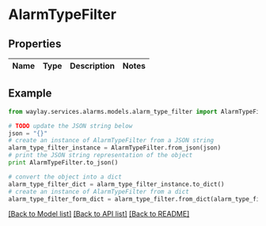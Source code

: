 # AlarmTypeFilter


## Properties

Name | Type | Description | Notes
------------ | ------------- | ------------- | -------------

## Example

```python
from waylay.services.alarms.models.alarm_type_filter import AlarmTypeFilter

# TODO update the JSON string below
json = "{}"
# create an instance of AlarmTypeFilter from a JSON string
alarm_type_filter_instance = AlarmTypeFilter.from_json(json)
# print the JSON string representation of the object
print AlarmTypeFilter.to_json()

# convert the object into a dict
alarm_type_filter_dict = alarm_type_filter_instance.to_dict()
# create an instance of AlarmTypeFilter from a dict
alarm_type_filter_form_dict = alarm_type_filter.from_dict(alarm_type_filter_dict)
```
[[Back to Model list]](../README.md#documentation-for-models) [[Back to API list]](../README.md#documentation-for-api-endpoints) [[Back to README]](../README.md)


